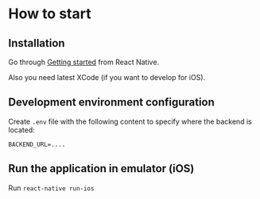 # How to start

## Installation

Go through [Getting started](https://facebook.github.io/react-native/docs/getting-started.html) from React Native.

Also you need latest XCode (if you want to develop for iOS).

## Development environment configuration

Create `.env` file with the following content to specify where the backend is located:

```
BACKEND_URL=....
```

## Run the application in emulator (iOS)

Run `react-native run-ios`


